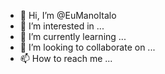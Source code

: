 - 👋 Hi, I’m @EuManoItalo
- 👀 I’m interested in ...
- 🌱 I’m currently learning ...
- 💞️ I’m looking to collaborate on ...
- 📫 How to reach me ...

<!---
EuManoItalo/EuManoItalo is a ✨ special ✨ repository because its `README.md` (this file) appears on your GitHub profile.
You can click the Preview link to take a look at your changes.
--->

